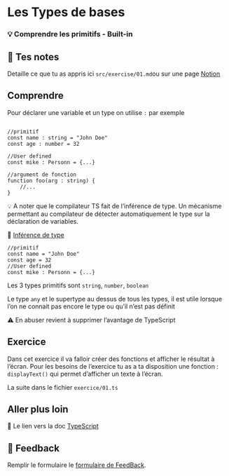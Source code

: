 # Les Types de bases

### 💡 Comprendre les primitifs - Built-in

## 📝 Tes notes

Detaille ce que tu as appris ici
`src/exercise/01.md`ou sur une page [Notion](https://go.mikecodeur.com/course-notes-template)

## Comprendre

Pour déclarer une variable et un type on utilise `:` par exemple

```tsx

//primitif
const name : string = "John Doe"
const age : number = 32

//User defined
const mike : Personn = {...}

//argument de fonction
function foo(arg : string) {
	//...
}
```

<aside>
💡 A noter que le compilateur TS fait de l’inférence de type. Un mécanisme permettant au compilateur de détecter automatiquement le type sur la déclaration de variables.

</aside>

📑 [Inférence de type](https://fr.wikipedia.org/wiki/Inf%C3%A9rence_de_types)

```tsx
//primitif
const name = "John Doe"
const age = 32
//User defined
const mike : Personn = {...}
```

Les 3 types primitifs sont `string`, `number`, `boolean`

Le type `any` et le supertype au dessus de tous les types, il est utile lorsque
l’on ne connait pas encore le type ou qu’il n’est pas définit

<aside>
⚠️ En abuser revient à supprimer l’avantage de TypeScript

</aside>

## Exercice

Dans cet exercice il va falloir créer des fonctions et afficher le résultat à
l’écran. Pour les besoins de l’exercice tu as a ta disposition une fonction :
`displayText()` qui permet d’afficher un texte à l’écran.

La suite dans le fichier `exercice/01.ts`

## Aller plus loin

📑 Le lien vers la doc
[TypeScript](https://www.typescriptlang.org/docs/handbook/2/everyday-types.html)

## 🐜 Feedback

Remplir le formulaire le
[formulaire de FeedBack](https://go.mikecodeur.com/cours-react-avis?entry.1912869708=TypeScript%20PRO&entry.1430994900=2.Les%20Fondamentaux&entry.533578441=01%20Les%20bases).
